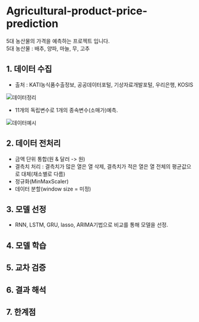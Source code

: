 # Agricultural-product-price-prediction
5대 농산물의 가격을 예측하는 프로젝트 입니다.  
5대 농산물 : 배추, 양파, 마늘, 무, 고추  
  
## 1. 데이터 수집
* 출처 : KATI농식품수출정보, 공공데이터포털, 기상자료개발포털, 우리은행, KOSIS

![데이터정리](https://github.com/Ryan0hwan/Agricultural-product-price-prediction/assets/158720833/cec365ac-c1c4-4834-9a56-d1e51384a5e2)  

* 11개의 독립변수로 1개의 종속변수(소매가)예측.

![데이터예시](https://github.com/Ryan0hwan/Agricultural-product-price-prediction/assets/158720833/7381fe57-50a8-4f12-997c-4d16892e62b0)  

## 2. 데이터 전처리
* 금액 단위 통합(원 & 달러 -> 원)
* 결측치 처리 : 결측치가 많은 열은 열 삭제, 결측치가 적은 열은 열 전체의 평균값으로 대체(채소별로 다름)
* 정규화(MinMaxScaler)
* 데이터 분할(window size = 미정)
  
## 3. 모델 선정
* RNN, LSTM, GRU, lasso, ARIMA기법으로 비교를 통해 모델을 선정.
  
## 4. 모델 학습
## 5. 교차 검증
## 6. 결과 해석
## 7. 한계점
